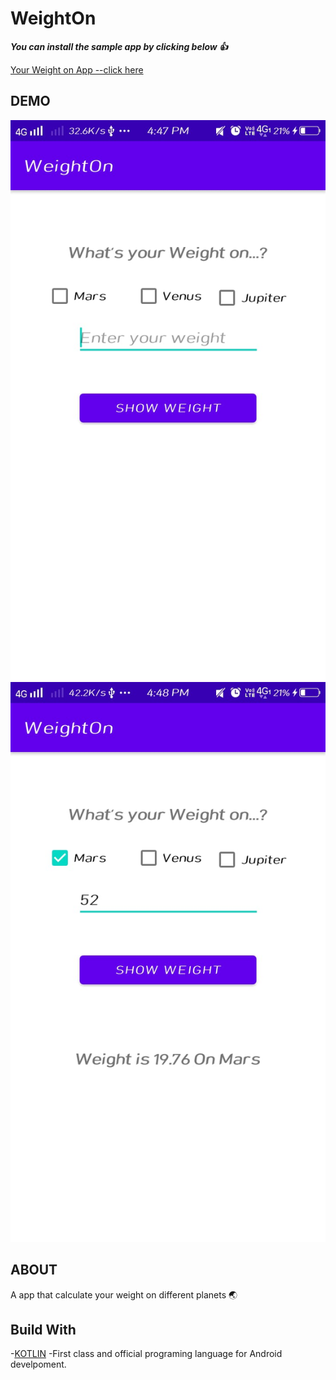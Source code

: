# WeightOn
***You can install the sample app by clicking below 👍***

[Your Weight on App --click here](https://github.com/Ramya1010Miya/WeightOn/raw/af6acad592ed652a598538696b3ab4e0504df697/WeightOn.apk)
## DEMO

![Your-Weight-On DEMO](https://github.com/Ramya1010Miya/WeightOn/blob/cec78e41b0a7cdcd671797f8c951451d3d84461d/IMG-20200606-WA0017.jpg)
![Your-Weight-On DEMO](https://github.com/Ramya1010Miya/WeightOn/blob/cec78e41b0a7cdcd671797f8c951451d3d84461d/IMG-20200606-WA0018.jpg)

## ABOUT
A app that calculate your weight on different planets 🌏

## Build With
-[KOTLIN](https://kotlinlang.org/) -First class and official programing language for Android develpoment.
